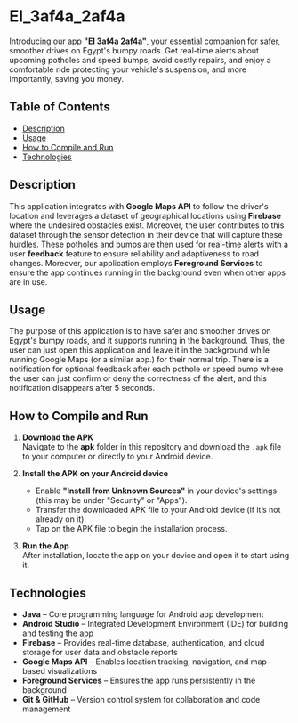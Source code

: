 # El_3af4a_2af4a

Introducing our app **"El 3af4a 2af4a"**, your essential companion for safer, smoother drives on Egypt's bumpy roads. Get real-time alerts about upcoming potholes and speed bumps, avoid costly repairs, and enjoy a comfortable ride protecting your vehicle's suspension, and more importantly, saving you money.

## Table of Contents
- [Description](#Description)
- [Usage](#Usage)
- [How to Compile and Run](#How-to-Compile-and-Run)
- [Technologies](#Technologies)

## Description
This application integrates with **Google Maps API** to follow the driver's location and leverages a dataset of geographical locations using **Firebase** where the undesired obstacles exist. Moreover, the user contributes to this dataset through the sensor detection in their device that will capture these hurdles. These potholes and bumps are then used for real-time alerts with a user **feedback** feature to ensure reliability and adaptiveness to road changes. Moreover, our application employs **Foreground Services** to ensure the app continues running in the background even when other apps are in use. 

## Usage
The purpose of this application is to have safer and smoother drives on Egypt's bumpy roads, and it supports running in the background. Thus, the user can just open this application and leave it in the background while running Google Maps (or a similar app.) for their normal trip. There is a notification for optional feedback after each pothole or speed bump where the user can just confirm or deny the correctness of the alert, and this notification disappears after 5 seconds. 

## How to Compile and Run
1. **Download the APK**  
   Navigate to the **apk** folder in this repository and download the `.apk` file to your computer or directly to your Android device.

2. **Install the APK on your Android device**  
   - Enable **"Install from Unknown Sources"** in your device's settings (this may be under "Security" or "Apps").
   - Transfer the downloaded APK file to your Android device (if it’s not already on it).
   - Tap on the APK file to begin the installation process.

3. **Run the App**  
   After installation, locate the app on your device and open it to start using it.

## Technologies
- **Java** – Core programming language for Android app development  
- **Android Studio** – Integrated Development Environment (IDE) for building and testing the app  
- **Firebase** – Provides real-time database, authentication, and cloud storage for user data and obstacle reports  
- **Google Maps API** – Enables location tracking, navigation, and map-based visualizations  
- **Foreground Services** – Ensures the app runs persistently in the background  
- **Git & GitHub** – Version control system for collaboration and code management  
